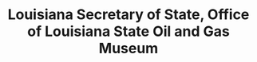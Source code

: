 ---
layout: repo
title: "Louisiana Secretary of State, Office of Louisiana State Oil and Gas Museum"
id: 25528
permalink: repos/25528/
---